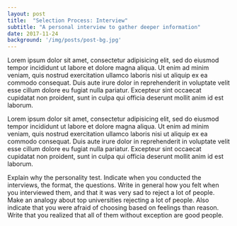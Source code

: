 ```yaml
---
layout: post
title:  "Selection Process: Interview"
subtitle: "A personal interview to gather deeper information"
date: 2017-11-24
background: '/img/posts/post-bg.jpg'
---
```


Lorem ipsum dolor sit amet, consectetur adipisicing elit, sed do eiusmod tempor incididunt ut labore et dolore magna aliqua. Ut enim ad minim veniam, quis nostrud exercitation ullamco laboris nisi ut aliquip ex ea commodo consequat. Duis aute irure dolor in reprehenderit in voluptate velit esse cillum dolore eu fugiat nulla pariatur. Excepteur sint occaecat cupidatat non proident, sunt in culpa qui officia deserunt mollit anim id est laborum.

Lorem ipsum dolor sit amet, consectetur adipisicing elit, sed do eiusmod tempor incididunt ut labore et dolore magna aliqua. Ut enim ad minim veniam, quis nostrud exercitation ullamco laboris nisi ut aliquip ex ea commodo consequat. Duis aute irure dolor in reprehenderit in voluptate velit esse cillum dolore eu fugiat nulla pariatur. Excepteur sint occaecat cupidatat non proident, sunt in culpa qui officia deserunt mollit anim id est laborum.

Explain why the personality test.
Indicate when you conducted the interviews, the format, the questions. Write in general how you felt when you interviewed them, and that it was very sad to reject a lot of people.
Make an analogy about top universities rejecting a lot of people.
Also indicate that you were afraid of choosing based on feelings than reason.
Write that you realized that all of them without exception are good people.
